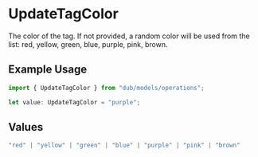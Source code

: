 # UpdateTagColor

The color of the tag. If not provided, a random color will be used from the list: red, yellow, green, blue, purple, pink, brown.

## Example Usage

```typescript
import { UpdateTagColor } from "dub/models/operations";

let value: UpdateTagColor = "purple";
```

## Values

```typescript
"red" | "yellow" | "green" | "blue" | "purple" | "pink" | "brown"
```